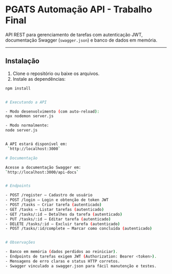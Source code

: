 # PGATS Automação API - Trabalho Final

API REST para gerenciamento de tarefas com autenticação JWT, documentação Swagger (`swagger.json`) e banco de dados em memória.

---

## Instalação

1. Clone o repositório ou baixe os arquivos.
2. Instale as dependências:
```bash
npm install


# Executando a API

- Modo desenvolvimento (com auto-reload):
npx nodemon server.js

- Modo normalmente:
node server.js


A API estará disponível em:
 `http://localhost:3000`

# Documentação

Acesse a documentação Swagger em:
`http://localhost:3000/api-docs`


# Endpoints

- POST /register — Cadastro de usuário
- POST /login — Login e obtenção de token JWT
- POST /tasks — Criar tarefa (autenticado)
- GET /tasks — Listar tarefas (autenticado)
- GET /tasks/:id — Detalhes da tarefa (autenticado)
- PUT /tasks/:id — Editar tarefa (autenticado)
- DELETE /tasks/:id — Excluir tarefa (autenticado)
- POST /tasks/:id/complete — Marcar como concluída (autenticado)


# Observações

- Banco em memória (dados perdidos ao reiniciar).
- Endpoints de tarefas exigem JWT (Authorization: Bearer <token>).
- Mensagens de erro claras e status HTTP corretos.
- Swagger vinculado a swagger.json para fácil manutenção e testes.
